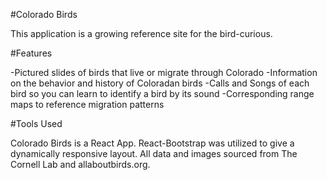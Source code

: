 #Colorado Birds

This application is a growing reference site for the bird-curious.

#Features

-Pictured slides of birds that live or migrate through Colorado
-Information on the behavior and history of Coloradan birds
-Calls and Songs of each bird so you can learn to identify a bird by its sound
-Corresponding range maps to reference migration patterns

#Tools Used

Colorado Birds is a React App.
React-Bootstrap was utilized to give a dynamically responsive layout.
All data and images sourced from The Cornell Lab and allaboutbirds.org.
